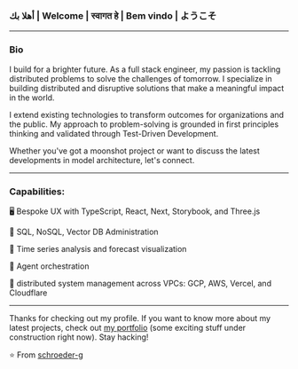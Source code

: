 
### أهلا بك | Welcome | स्वागत हे  | Bem vindo | ようこそ  


----

### Bio

I build for a brighter future. As a full stack engineer, my passion is tackling distributed problems to solve the challenges of tomorrow. I specialize in building distributed and disruptive solutions that make a meaningful impact in the world.

I extend existing technologies to transform outcomes for organizations and the public. My approach to problem-solving is grounded in first principles thinking and validated through Test-Driven Development.

Whether you've got a moonshot project or want to discuss the latest developments in model architecture, let's connect.

-----

### **Capabilities**:

🖥️ Bespoke UX with TypeScript, React, Next, Storybook, and Three.js 

💾 SQL, NoSQL, Vector DB Administration

🐼 Time series analysis and forecast visualization

🤖 Agent orchestration

🚀 distributed system management across VPCs: GCP, AWS, Vercel, and Cloudflare

-----

Thanks for checking out my profile. If you want to know more about my latest projects, check out [my portfolio](http://alex-g.com) (some exciting stuff under construction right now). Stay hacking!

⭐️ From [schroeder-g](https://github.com/schroeder-g)
